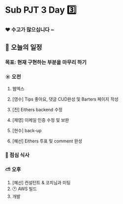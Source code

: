 # Sub PJT 3 Day :three:



### :heart: 수고가 많으십니다 ~



## :calendar: 오늘의 일정

### 목표: 현재 구현하는 부분을 마무리 하기



### :sunny: 오전

1. 웹엑스

2. [영수] Tips 좋아요, 댓글 CUD완성 및 Barters 페이지 작성

3. [진] Eithers backend 수정

4. [채영] 이메일 인증 수정 및 보완 

5. [현수] back-up

6. [혜선] Eithers 투표 및 comment 완성 

   

### :fork_and_knife: 점심 식사



### :partly_sunny: 오후

1. [혜선] 컨설턴트 & 코치님과 미팅
2. :clock1: AWS 빌드
3. 개발

